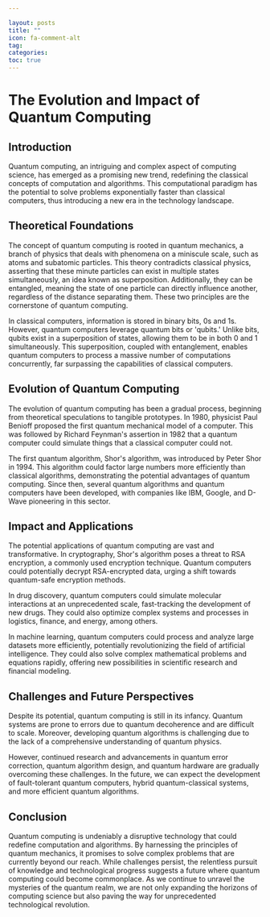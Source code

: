 ```yaml
---

layout: posts
title: ""
icon: fa-comment-alt
tag: 
categories: 
toc: true
---
```



# The Evolution and Impact of Quantum Computing

## Introduction

Quantum computing, an intriguing and complex aspect of computing science, has emerged as a promising new trend, redefining the classical concepts of computation and algorithms. This computational paradigm has the potential to solve problems exponentially faster than classical computers, thus introducing a new era in the technology landscape.

## Theoretical Foundations

The concept of quantum computing is rooted in quantum mechanics, a branch of physics that deals with phenomena on a miniscule scale, such as atoms and subatomic particles. This theory contradicts classical physics, asserting that these minute particles can exist in multiple states simultaneously, an idea known as superposition. Additionally, they can be entangled, meaning the state of one particle can directly influence another, regardless of the distance separating them. These two principles are the cornerstone of quantum computing.

In classical computers, information is stored in binary bits, 0s and 1s. However, quantum computers leverage quantum bits or 'qubits.' Unlike bits, qubits exist in a superposition of states, allowing them to be in both 0 and 1 simultaneously. This superposition, coupled with entanglement, enables quantum computers to process a massive number of computations concurrently, far surpassing the capabilities of classical computers.

## Evolution of Quantum Computing

The evolution of quantum computing has been a gradual process, beginning from theoretical speculations to tangible prototypes. In 1980, physicist Paul Benioff proposed the first quantum mechanical model of a computer. This was followed by Richard Feynman's assertion in 1982 that a quantum computer could simulate things that a classical computer could not.

The first quantum algorithm, Shor's algorithm, was introduced by Peter Shor in 1994. This algorithm could factor large numbers more efficiently than classical algorithms, demonstrating the potential advantages of quantum computing. Since then, several quantum algorithms and quantum computers have been developed, with companies like IBM, Google, and D-Wave pioneering in this sector.

## Impact and Applications

The potential applications of quantum computing are vast and transformative. In cryptography, Shor's algorithm poses a threat to RSA encryption, a commonly used encryption technique. Quantum computers could potentially decrypt RSA-encrypted data, urging a shift towards quantum-safe encryption methods.

In drug discovery, quantum computers could simulate molecular interactions at an unprecedented scale, fast-tracking the development of new drugs. They could also optimize complex systems and processes in logistics, finance, and energy, among others.

In machine learning, quantum computers could process and analyze large datasets more efficiently, potentially revolutionizing the field of artificial intelligence. They could also solve complex mathematical problems and equations rapidly, offering new possibilities in scientific research and financial modeling.

## Challenges and Future Perspectives

Despite its potential, quantum computing is still in its infancy. Quantum systems are prone to errors due to quantum decoherence and are difficult to scale. Moreover, developing quantum algorithms is challenging due to the lack of a comprehensive understanding of quantum physics.

However, continued research and advancements in quantum error correction, quantum algorithm design, and quantum hardware are gradually overcoming these challenges. In the future, we can expect the development of fault-tolerant quantum computers, hybrid quantum-classical systems, and more efficient quantum algorithms.

## Conclusion

Quantum computing is undeniably a disruptive technology that could redefine computation and algorithms. By harnessing the principles of quantum mechanics, it promises to solve complex problems that are currently beyond our reach. While challenges persist, the relentless pursuit of knowledge and technological progress suggests a future where quantum computing could become commonplace. As we continue to unravel the mysteries of the quantum realm, we are not only expanding the horizons of computing science but also paving the way for unprecedented technological revolution.